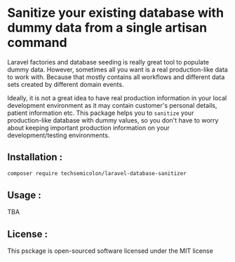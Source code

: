 # Sanitize your existing database with dummy data from a single artisan command

Laravel factories and database seeding is really great tool to populate dummy data. However, sometimes all you want is a real production-like data to work with. Because that mostly contains all workflows and different data sets created by different domain events. 

Ideally, it is not a great idea to have real production information in your local development environment as it may contain customer's personal details, patient information etc. This package helps you to `sanitize` your production-like database with dummy values, so you don't have to worry about keeping important production information on your development/testing environments.

## Installation : 

~~~bash
composer require techsemicolon/laravel-database-sanitizer
~~~

## Usage : 

TBA 

## License : 

This psckage is open-sourced software licensed under the MIT license